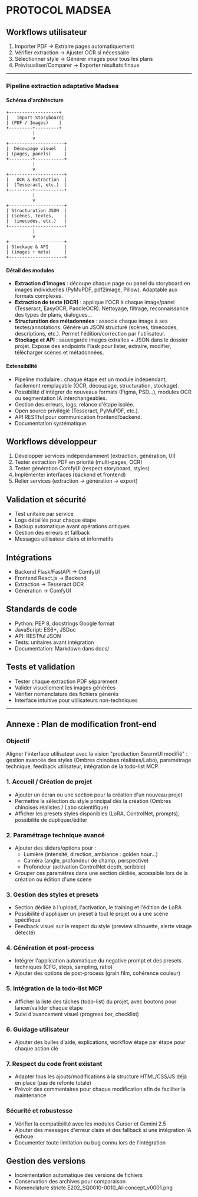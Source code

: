 # PROTOCOL MADSEA

## Workflows utilisateur
1. Importer PDF → Extraire pages automatiquement
2. Vérifier extraction → Ajuster OCR si nécessaire
3. Sélectionner style → Générer images pour tous les plans
4. Prévisualiser/Comparer → Exporter résultats finaux

---

### Pipeline extraction adaptative Madsea

#### Schéma d'architecture
```
+-------------------+
|   Import Storyboard|
| (PDF / Images)    |
+---------+---------+
          |
          v
+---------------------+
|  Découpage visuel   |
| (pages, panels)     |
+---------+-----------+
          |
          v
+---------------------+
|   OCR & Extraction  |
|  (Tesseract, etc.)  |
+---------+-----------+
          |
          v
+---------------------+
| Structuration JSON  |
| (scènes, textes,    |
|  timecodes, etc.)   |
+---------+-----------+
          |
          v
+---------------------+
| Stockage & API      |
| (images + meta)     |
+---------------------+
```

#### Détail des modules
- **Extraction d'images** : découpe chaque page ou panel du storyboard en images individuelles (PyMuPDF, pdf2image, Pillow). Adaptable aux formats complexes.
- **Extraction de texte (OCR)** : applique l'OCR à chaque image/panel (Tesseract, EasyOCR, PaddleOCR). Nettoyage, filtrage, reconnaissance des types de plans, dialogues…
- **Structuration des métadonnées** : associe chaque image à ses textes/annotations. Génère un JSON structuré (scènes, timecodes, descriptions, etc.). Permet l'édition/correction par l'utilisateur.
- **Stockage et API** : sauvegarde images extraites + JSON dans le dossier projet. Expose des endpoints Flask pour lister, extraire, modifier, télécharger scènes et métadonnées.

#### Extensibilité
- Pipeline modulaire : chaque étape est un module indépendant, facilement remplaçable (OCR, découpage, structuration, stockage).
- Possibilité d'intégrer de nouveaux formats (Figma, PSD…), modules OCR ou segmentation IA interchangeables.
- Gestion des erreurs, logs, relance d'étape isolée.
- Open source privilégié (Tesseract, PyMuPDF, etc.).
- API RESTful pour communication frontend/backend.
- Documentation systématique.

## Workflows développeur
1. Développer services indépendamment (extraction, génération, UI)
2. Tester extraction PDF en priorité (multi-pages, OCR)
3. Tester génération ComfyUI (respect storyboard, styles)
4. Implémenter interfaces (backend et frontend)
5. Relier services (extraction → génération → export)

## Validation et sécurité
- Test unitaire par service
- Logs détaillés pour chaque étape
- Backup automatique avant opérations critiques
- Gestion des erreurs et fallback
- Messages utilisateur clairs et informatifs

## Intégrations
- Backend Flask/FastAPI → ComfyUI
- Frontend React.js → Backend
- Extraction → Tesseract OCR
- Génération → ComfyUI

## Standards de code
- Python: PEP 8, docstrings Google format
- JavaScript: ES6+, JSDoc
- API: RESTful JSON
- Tests: unitaires avant intégration
- Documentation: Markdown dans docs/

## Tests et validation
- Tester chaque extraction PDF séparément
- Valider visuellement les images générées
- Vérifier nomenclature des fichiers générés
- Interface intuitive pour utilisateurs non-techniques

---

## Annexe : Plan de modification front-end

### Objectif
Aligner l'interface utilisateur avec la vision "production SwarmUI modifié" : gestion avancée des styles (Ombres chinoises réalistes/Labo), paramétrage technique, feedback utilisateur, intégration de la todo-list MCP.

### 1. Accueil / Création de projet
- Ajouter un écran ou une section pour la création d'un nouveau projet
- Permettre la sélection du style principal dès la création (Ombres chinoises réalistes / Labo scientifique)
- Afficher les presets styles disponibles (LoRA, ControlNet, prompts), possibilité de dupliquer/éditer

### 2. Paramétrage technique avancé
- Ajouter des sliders/options pour :
    - Lumière (intensité, direction, ambiance : golden hour…)
    - Caméra (angle, profondeur de champ, perspective)
    - Profondeur (activation ControlNet depth, scribble)
- Grouper ces paramètres dans une section dédiée, accessible lors de la création ou édition d'une scène

### 3. Gestion des styles et presets
- Section dédiée à l'upload, l'activation, le training et l'édition de LoRA
- Possibilité d'appliquer un preset à tout le projet ou à une scène spécifique
- Feedback visuel sur le respect du style (preview silhouette, alerte visage détecté)

### 4. Génération et post-process
- Intégrer l'application automatique du negative prompt et des presets techniques (CFG, steps, sampling, ratio)
- Ajouter des options de post-process (grain film, cohérence couleur)

### 5. Intégration de la todo-list MCP
- Afficher la liste des tâches (todo-list) du projet, avec boutons pour lancer/valider chaque étape
- Suivi d'avancement visuel (progress bar, checklist)

### 6. Guidage utilisateur
- Ajouter des bulles d'aide, explications, workflow étape par étape pour chaque action clé

### 7. Respect du code front existant
- Adapter tous les ajouts/modifications à la structure HTML/CSS/JS déjà en place (pas de refonte totale)
- Prévoir des commentaires pour chaque modification afin de faciliter la maintenance

### Sécurité et robustesse
- Vérifier la compatibilité avec les modules Cursor et Gemini 2.5
- Ajouter des messages d'erreur clairs et des fallback si une intégration IA échoue
- Documenter toute limitation ou bug connu lors de l'intégration

## Gestion des versions
- Incrémentation automatique des versions de fichiers
- Conservation des archives pour comparaison
- Nomenclature stricte E202_SQ0010-0010_AI-concept_v0001.png